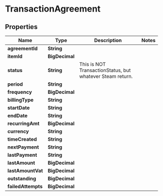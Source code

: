 

# TransactionAgreement


## Properties

Name | Type | Description | Notes
------------ | ------------- | ------------- | -------------
**agreementId** | **String** |  | 
**itemId** | **BigDecimal** |  | 
**status** | **String** | This is NOT TransactionStatus, but whatever Steam return. | 
**period** | **String** |  | 
**frequency** | **BigDecimal** |  | 
**billingType** | **String** |  | 
**startDate** | **String** |  | 
**endDate** | **String** |  | 
**recurringAmt** | **BigDecimal** |  | 
**currency** | **String** |  | 
**timeCreated** | **String** |  | 
**nextPayment** | **String** |  | 
**lastPayment** | **String** |  | 
**lastAmount** | **BigDecimal** |  | 
**lastAmountVat** | **BigDecimal** |  | 
**outstanding** | **BigDecimal** |  | 
**failedAttempts** | **BigDecimal** |  | 



